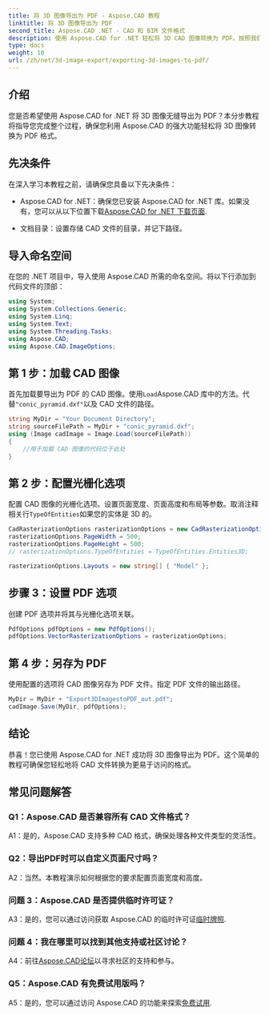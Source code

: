```yaml
---
title: 将 3D 图像导出为 PDF - Aspose.CAD 教程
linktitle: 将 3D 图像导出为 PDF
second_title: Aspose.CAD .NET - CAD 和 BIM 文件格式
description: 使用 Aspose.CAD for .NET 轻松将 3D CAD 图像转换为 PDF。按照我们的分步教程进行无缝 PDF 导出。
type: docs
weight: 10
url: /zh/net/3d-image-export/exporting-3d-images-to-pdf/
---
```

## 介绍

您是否希望使用 Aspose.CAD for .NET 将 3D 图像无缝导出为 PDF？本分步教程将指导您完成整个过程，确保您利用 Aspose.CAD 的强大功能轻松将 3D 图像转换为 PDF 格式。

## 先决条件

在深入学习本教程之前，请确保您具备以下先决条件：

-  Aspose.CAD for .NET：确保您已安装 Aspose.CAD for .NET 库。如果没有，您可以从以下位置下载[Aspose.CAD for .NET 下载页面](https://releases.aspose.com/cad/net/).

- 文档目录：设置存储 CAD 文件的目录，并记下路径。

## 导入命名空间

在您的 .NET 项目中，导入使用 Aspose.CAD 所需的命名空间。将以下行添加到代码文件的顶部：

```csharp
using System;
using System.Collections.Generic;
using System.Linq;
using System.Text;
using System.Threading.Tasks;
using Aspose.CAD;
using Aspose.CAD.ImageOptions;
```

## 第 1 步：加载 CAD 图像

首先加载要导出为 PDF 的 CAD 图像。使用`Load`Aspose.CAD 库中的方法。代替`"conic_pyramid.dxf"`以及 CAD 文件的路径。

```csharp
string MyDir = "Your Document Directory";
string sourceFilePath = MyDir + "conic_pyramid.dxf";
using (Image cadImage = Image.Load(sourceFilePath))
{
    //用于加载 CAD 图像的代码位于此处
}
```

## 第 2 步：配置光栅化选项

配置 CAD 图像的光栅化选项。设置页面宽度、页面高度和布局等参数。取消注释相关行`TypeOfEntities`如果您的实体是 3D 的。

```csharp
CadRasterizationOptions rasterizationOptions = new CadRasterizationOptions();
rasterizationOptions.PageWidth = 500;
rasterizationOptions.PageHeight = 500;
// rasterizationOptions.TypeOfEntities = TypeOfEntities.Entities3D;

rasterizationOptions.Layouts = new string[] { "Model" };
```

## 步骤 3：设置 PDF 选项

创建 PDF 选项并将其与光栅化选项关联。

```csharp
PdfOptions pdfOptions = new PdfOptions();
pdfOptions.VectorRasterizationOptions = rasterizationOptions;
```

## 第 4 步：另存为 PDF

使用配置的选项将 CAD 图像另存为 PDF 文件。指定 PDF 文件的输出路径。

```csharp
MyDir = MyDir + "Export3DImagestoPDF_out.pdf";
cadImage.Save(MyDir, pdfOptions);
```

## 结论

恭喜！您已使用 Aspose.CAD for .NET 成功将 3D 图像导出为 PDF。这个简单的教程可确保您轻松地将 CAD 文件转换为更易于访问的格式。

## 常见问题解答

### Q1：Aspose.CAD 是否兼容所有 CAD 文件格式？

A1：是的，Aspose.CAD 支持多种 CAD 格式，确保处理各种文件类型的灵活性。

### Q2：导出PDF时可以自定义页面尺寸吗？

A2：当然。本教程演示如何根据您的要求配置页面宽度和高度。

### 问题 3：Aspose.CAD 是否提供临时许可证？

 A3：是的，您可以通过访问获取 Aspose.CAD 的临时许可证[临时牌照](https://purchase.aspose.com/temporary-license/).

### 问题 4：我在哪里可以找到其他支持或社区讨论？

A4：前往[Aspose.CAD论坛](https://forum.aspose.com/c/cad/19)以寻求社区的支持和参与。

### Q5：Aspose.CAD 有免费试用版吗？

 A5：是的，您可以通过访问 Aspose.CAD 的功能来探索[免费试用](https://releases.aspose.com/).